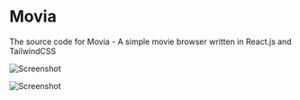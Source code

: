 # Movia
The source code for Movia - A simple movie browser written in React.js and TailwindCSS

![Screenshot](https://i.postimg.cc/vZdwZF9J/Screenshot-2025-06-10-000837.png)

![Screenshot](https://i.ibb.co/4RBTsc78/Screenshot-2025-06-10-003345.png)
